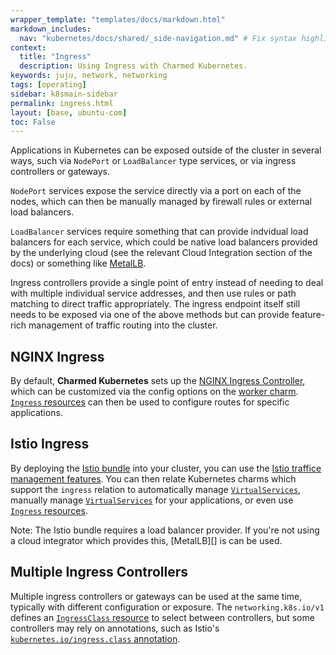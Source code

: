 ```yaml
---
wrapper_template: "templates/docs/markdown.html"
markdown_includes:
  nav: "kubernetes/docs/shared/_side-navigation.md" # Fix syntax highlighting: _.
context:
  title: "Ingress"
  description: Using Ingress with Charmed Kubernetes.
keywords: juju, network, networking
tags: [operating]
sidebar: k8smain-sidebar
permalink: ingress.html
layout: [base, ubuntu-com]
toc: False
---
```


Applications in Kubernetes can be exposed outside of the cluster in several ways, such
via `NodePort` or `LoadBalancer` type services, or via ingress controllers or gateways.

`NodePort` services expose the service directly via a port on each of the nodes, which
can then be manually managed by firewall rules or external load balancers.

`LoadBalancer` services require something that can provide indvidual load balancers for
each service, which could be native load balancers provided by the underlying cloud
(see the relevant Cloud Integration section of the docs) or something like [MetalLB][].

Ingress controllers provide a single point of entry instead of needing to deal with
multiple individual service addresses, and then use rules or path matching to direct
traffic appropriately. The ingress endpoint itself still needs to be exposed via one
of the above methods but can provide feature-rich management of traffic routing into
the cluster.


## NGINX Ingress

By default, **Charmed Kubernetes** sets up the [NGINX Ingress Controller][ingress-nginx],
which can be customized via the config options on the [worker charm][].
[`Ingress` resources][ingress-resources] can then be used to configure routes for specific
applications.

## Istio Ingress

By deploying the [Istio bundle][] into your cluster, you can use the
[Istio traffice management features][istio-traffic]. You can then relate Kubernetes
charms which support the `ingress` relation to automatically manage [`VirtualServices`][virt-svc],
manually manage [`VirtualServices`][virt-svc] for your applications, or even use
[`Ingress` resources][istio-ingress].

<div class="p-notification--positive">
<p markdown="1" class="p-notification__response">
<span class="p-notification__status">Note:</span>
The Istio bundle requires a load balancer provider. If you're not using a cloud
integrator which provides this, [MetalLB][] is can be used.
</p></div>


## Multiple Ingress Controllers

Multiple ingress controllers or gateways can be used at the same time, typically with
different configuration or exposure. The `networking.k8s.io/v1` defines an
[`IngressClass` resource][ingress-class] to select between controllers, but some
controllers may rely on annotations, such as Istio's
[`kubernetes.io/ingress.class` annotation][istio-annotation].

<!-- LINKS -->

[ingress-nginx]: https://kubernetes.github.io/ingress-nginx/
[MetalLB]: metallb
[worker charm]: charm-kubernetes-worker
[ingress-resources]: https://kubernetes.io/docs/concepts/services-networking/ingress/
[Istio bundle]: https://jaas.ai/istio
[istio-traffic]: https://istio.io/latest/docs/concepts/traffic-management/
[virt-svc]: https://istio.io/latest/docs/concepts/traffic-management/#virtual-services
[istio-ingress]: https://istio.io/latest/docs/tasks/traffic-management/ingress/kubernetes-ingress/
[ingress-class]: https://kubernetes.io/docs/concepts/services-networking/ingress/#ingress-class
[istio-annotation]: https://istio.io/latest/docs/tasks/traffic-management/ingress/kubernetes-ingress/#configuring-ingress-using-an-ingress-resource
